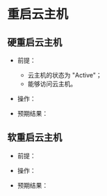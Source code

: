 # 重启云主机

## 硬重启云主机

* 前提：

  * 云主机的状态为 "Active"；
  * 能够访问云主机。

* 操作：

* 预期结果：


## 软重启云主机

* 前提：

* 操作：

* 预期结果：

